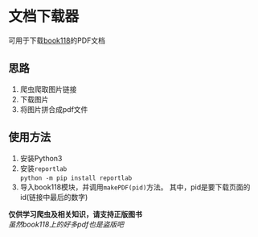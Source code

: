 # 文档下载器
可用于下载[book118](https://max.book118.com/)的PDF文档

## 思路
1. 爬虫爬取图片链接
2. 下载图片
3. 将图片拼合成pdf文件

## 使用方法
1. 安装Python3
2. 安装`reportlab`  
  `python -m pip install reportlab`
3. 导入book118模块，并调用`makePDF(pid)`方法。
  其中，pid是要下载页面的id(链接中最后的数字)

**仅供学习爬虫及相关知识，请支持正版图书**  
*虽然book118上的好多pdf也是盗版吧*
